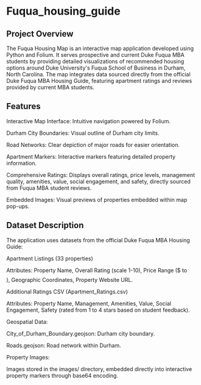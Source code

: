 # Fuqua_housing_guide

## Project Overview

The Fuqua Housing Map is an interactive map application developed using Python and Folium. It serves prospective and current Duke Fuqua MBA students by providing detailed visualizations of recommended housing options around Duke University's Fuqua School of Business in Durham, North Carolina. The map integrates data sourced directly from the official Duke Fuqua MBA Housing Guide, featuring apartment ratings and reviews provided by current MBA students.

## Features

Interactive Map Interface: Intuitive navigation powered by Folium.

Durham City Boundaries: Visual outline of Durham city limits.

Road Networks: Clear depiction of major roads for easier orientation.

Apartment Markers: Interactive markers featuring detailed property information.

Comprehensive Ratings: Displays overall ratings, price levels, management quality, amenities, value, social engagement, and safety, directly sourced from Fuqua MBA student reviews.

Embedded Images: Visual previews of properties embedded within map pop-ups.

## Dataset Description

The application uses datasets from the official Duke Fuqua MBA Housing Guide:

Apartment Listings (33 properties)

Attributes: Property Name, Overall Rating (scale 1-10), Price Range ($ to $$$$), Geographic Coordinates, Property Website URL.

Additional Ratings CSV (Apartment_Ratings.csv)

Attributes: Property Name, Management, Amenities, Value, Social Engagement, Safety (rated from 1 to 4 stars based on student feedback).

Geospatial Data:

City_of_Durham_Boundary.geojson: Durham city boundary.

Roads.geojson: Road network within Durham.

Property Images:

Images stored in the images/ directory, embedded directly into interactive property markers through base64 encoding.

